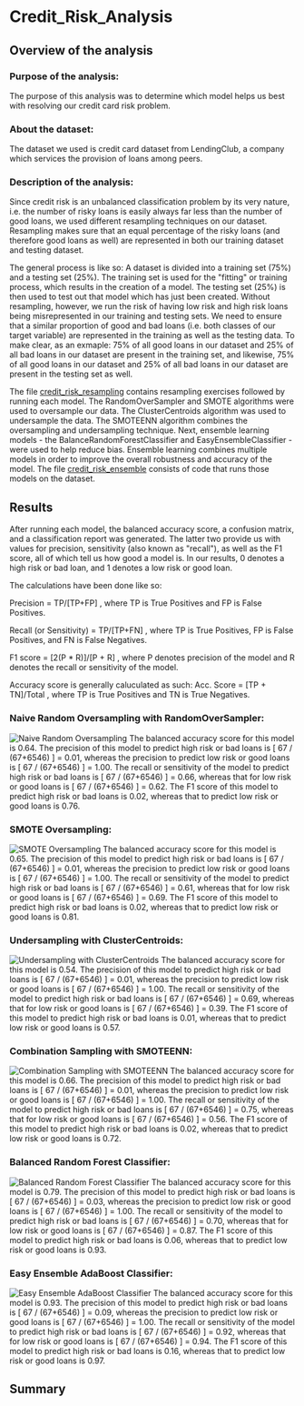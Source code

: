 # Credit_Risk_Analysis

## Overview of the analysis
### Purpose of the analysis:
The purpose of this analysis was to determine which model helps us best with resolving our credit card risk problem. 
### About the dataset:
The dataset we used is credit card dataset from LendingClub, a company which services the provision of loans among peers.
### Description of the analysis:
Since credit risk is an unbalanced classification problem by its very nature, i.e. the number of risky loans is easily always far less than the number of good loans, we used different resampling techniques on our dataset. Resampling makes sure that an equal percentage of the risky loans (and therefore good loans as well) are represented in both our training dataset and testing dataset. 

The general process is like so:
A dataset is divided into a training set (75%) and a testing set (25%). The training set is used for the "fitting" or training process, which results in the creation of a model. The testing set (25%) is then used to test out that model which has just been created. Without resampling, however, we run the risk of having low risk and high risk loans being misrepresented in our training and testing sets. We need to ensure that a similar proportion of good and bad loans (i.e. both classes of our target variable) are represented in the training as well as the testing data.
To make clear, as an exmaple: 75% of all good loans in our dataset and 25% of all bad loans in our dataset are present in the training set, and likewise, 75% of all good loans in our dataset and 25% of all bad loans in our dataset are present in the testing set as well.

The file [credit_risk_resampling](https://github.com/SohaT7/Credit_Risk_Analysis/blob/main/credit_risk_resampling.ipynb) contains resampling exercises followed by running each model. The RandomOverSampler and SMOTE algorithms were used to oversample our data. The ClusterCentroids algorithm was used to undersample the data. The SMOTEENN algorithm combines the oversampling and undersampling technique. 
Next, ensemble learning models - the BalanceRandomForestClassifier and EasyEnsembleClassifier - were used to help reduce bias. Ensemble learning combines multiple models in order to improve the overall robustness and accuracy of the model. The file [credit_risk_ensemble](https://github.com/SohaT7/Credit_Risk_Analysis/blob/main/credit_risk_ensemble.ipynb) consists of code that runs those models on the dataset. 

## Results
After running each model, the balanced accuracy score, a confusion matrix, and a classification report was generated. The latter two provide us with values for precision, sensitivity (also known as "recall"), as well as the F1 score, all of which tell us how good a model is. In our results, 0 denotes a high risk or bad loan, and 1 denotes a low risk or good loan.

The calculations have been done like so:

Precision = TP/[TP+FP] , where TP is True Positives and FP is False Positives.

Recall (or Sensitivity) = TP/[TP+FN] , where TP is True Positives, FP is False Positives, and FN is False Negatives.

F1 score = [2(P * R)]/[P + R] , where P denotes precision of the model and R denotes the recall or sensitivity of the model. 

Accuracy score is generally caluculated as such:
Acc. Score = [TP + TN]/Total , where TP is True Positives and TN is True Negatives.

### Naive Random Oversampling with RandomOverSampler:
![Naive Random Oversampling](https://github.com/SohaT7/Credit_Risk_Analysis/blob/main/Image_Naive_Random_Oversampling.png)
The balanced accuracy score for this model is 0.64.
The precision of this model to predict high risk or bad loans is [ 67 / (67+6546) ] = 0.01, whereas the precision to predict low risk or good loans is [ 67 / (67+6546) ] = 1.00.
The recall or sensitivity of the model to predict high risk or bad loans is [ 67 / (67+6546) ] = 0.66, whereas that for low risk or good loans is [ 67 / (67+6546) ] = 0.62.
The F1 score of this model to predict high risk or bad loans is 0.02, whereas that to predict low risk or good loans is 0.76.

### SMOTE Oversampling:
![SMOTE Oversampling](https://github.com/SohaT7/Credit_Risk_Analysis/blob/main/Image_SMOTE_Oversampling.png)
The balanced accuracy score for this model is 0.65.
The precision of this model to predict high risk or bad loans is [ 67 / (67+6546) ] = 0.01, whereas the precision to predict low risk or good loans is [ 67 / (67+6546) ] = 1.00.
The recall or sensitivity of the model to predict high risk or bad loans is [ 67 / (67+6546) ] = 0.61, whereas that for low risk or good loans is [ 67 / (67+6546) ] = 0.69.
The F1 score of this model to predict high risk or bad loans is 0.02, whereas that to predict low risk or good loans is 0.81.

### Undersampling with ClusterCentroids:
![Undersampling with ClusterCentroids](https://github.com/SohaT7/Credit_Risk_Analysis/blob/main/Image_ClusterCentroids.png)
The balanced accuracy score for this model is 0.54.
The precision of this model to predict high risk or bad loans is [ 67 / (67+6546) ] = 0.01, whereas the precision to predict low risk or good loans is [ 67 / (67+6546) ] = 1.00.
The recall or sensitivity of the model to predict high risk or bad loans is [ 67 / (67+6546) ] = 0.69, whereas that for low risk or good loans is [ 67 / (67+6546) ] = 0.39.
The F1 score of this model to predict high risk or bad loans is 0.01, whereas that to predict low risk or good loans is 0.57.

### Combination Sampling with SMOTEENN:
![Combination Sampling with SMOTEENN](https://github.com/SohaT7/Credit_Risk_Analysis/blob/main/Image_SMOTEENN_Combo.png)
The balanced accuracy score for this model is 0.66.
The precision of this model to predict high risk or bad loans is [ 67 / (67+6546) ] = 0.01, whereas the precision to predict low risk or good loans is [ 67 / (67+6546) ] = 1.00.
The recall or sensitivity of the model to predict high risk or bad loans is [ 67 / (67+6546) ] = 0.75, whereas that for low risk or good loans is [ 67 / (67+6546) ] = 0.56.
The F1 score of this model to predict high risk or bad loans is 0.02, whereas that to predict low risk or good loans is 0.72.

### Balanced Random Forest Classifier:
![Balanced Random Forest Classifier](https://github.com/SohaT7/Credit_Risk_Analysis/blob/main/Image_Balanced_Random_Forest_Classifier.png)
The balanced accuracy score for this model is 0.79.
The precision of this model to predict high risk or bad loans is [ 67 / (67+6546) ] = 0.03, whereas the precision to predict low risk or good loans is [ 67 / (67+6546) ] = 1.00.
The recall or sensitivity of the model to predict high risk or bad loans is [ 67 / (67+6546) ] = 0.70, whereas that for low risk or good loans is [ 67 / (67+6546) ] = 0.87.
The F1 score of this model to predict high risk or bad loans is 0.06, whereas that to predict low risk or good loans is 0.93.

### Easy Ensemble AdaBoost Classifier:
![Easy Ensemble AdaBoost Classifier](https://github.com/SohaT7/Credit_Risk_Analysis/blob/main/Image_Easy_Ensemble_AdaBoost_Classifier.png)
The balanced accuracy score for this model is 0.93.
The precision of this model to predict high risk or bad loans is [ 67 / (67+6546) ] = 0.09, whereas the precision to predict low risk or good loans is [ 67 / (67+6546) ] = 1.00.
The recall or sensitivity of the model to predict high risk or bad loans is [ 67 / (67+6546) ] = 0.92, whereas that for low risk or good loans is [ 67 / (67+6546) ] = 0.94.
The F1 score of this model to predict high risk or bad loans is 0.16, whereas that to predict low risk or good loans is 0.97.

## Summary
